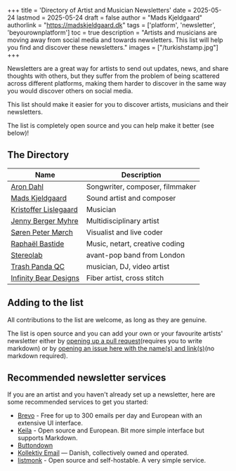 +++
title = 'Directory of Artist and Musician Newsletters'
date = 2025-05-24
lastmod = 2025-05-24
draft = false 
author = "Mads Kjeldgaard"
authorlink = "https://madskjeldgaard.dk"
tags = ['platform', 'newsletter', 'beyourownplatform']
toc = true
description = "Artists and musicians are moving away from social media and towards newsletters. This list will help you find and discover these newsletters."
images = ["/turkishstamp.jpg"]
+++

Newsletters are a great way for artists to send out updates, news, and share thoughts with others, but they suffer from the problem of being scattered across different platforms, making them harder to discover in the same way you would discover others on social media. 

This list should make it easier for you to discover artists, musicians and their newsletters. 

The list is completely open source and you can help make it better (see below)!


## The Directory

| Name                                                                          | Description                     |
| -------------                                                                 | --------------                  |
| [Aron Dahl](https://arondahl.com/newsletter)                                  | Songwriter, composer, filmmaker |
| [Mads Kjeldgaard](https://madskjeldgaard.dk/newsletter/)                      | Sound artist and composer       |
| [Kristoffer Lislegaard](https://www.kristofferlislegaard.com/follow/)         | Musician                        |
| [Jenny Berger Myhre](https://app.keila.io/forms/nfrm_dj3jQmRJ)                | Multidisciplinary artist        |
| [Søren Peter Mørch](https://darch.dk/newsletter)                              | Visualist and live coder        |
| [Raphaël Bastide](https://raphaelbastide.com/newsletter/)                     | Music, netart, creative coding  |
| [Stereolab]( https://warp.net/artists/stereolab)                              | avant-pop band from London      |
| [Trash Panda QC](https://mailchi.mp/e425aa129523/trash-panda-qc-mailing-list) | musician, DJ, video artist      |
| [Infinity Bear Designs](https://www.infinitybeardesigns.com/)                 | Fiber artist, cross stitch      |


## Adding to the list

All contributions to the list are welcome, as long as they are genuine.

The list is open source and you can add your own or your favourite artists' newsletter either by [opening up a pull request](https://github.com/madskjeldgaard/hyaline.systems-public/edit/main/content/blog/directory-of-artist-and-musician-newsletters.md)(requires you to write markdown) or by [opening an issue here with the name(s) and link(s)](https://github.com/madskjeldgaard/hyaline.systems-public/issues/new/choose)(no markdown required). 

## Recommended newsletter services

If you are an artist and you haven't already set up a newsletter, here are some recommended services to get you started:

- [Brevo](https://www.brevo.com/) - Free for up to 300 emails per day and European with an extensive UI interface.
- [Keila](https://www.keila.io/) - Open source and European. Bit more simple interface but supports Markdown.
- [Buttondown](https://buttondown.com/)
- [Kollektiv Email](https://kollektiv.email/) — Danish, collectively owned and operated.
- [listmonk](https://listmonk.app/) - Open source and self-hostable. A very simple service.
